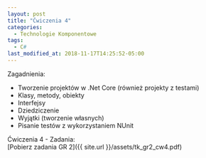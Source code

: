 ```yaml
---
layout: post
title: "Ćwiczenia 4"
categories:
  - Technologie Komponentowe
tags:
  - C#
last_modified_at: 2018-11-17T14:25:52-05:00
---
```


Zagadnienia:
* Tworzenie projektów w .Net Core (również projekty z testami)
* Klasy, metody, obiekty
* Interfejsy 
* Dziedziczenie
* Wyjątki (tworzenie własnych)
* Pisanie testów z wykorzystaniem NUnit

Ćwiczenia 4 - Zadania:<br/>
[Pobierz zadania GR 2]({{ site.url }}/assets/tk_gr2_cw4.pdf)<br/>